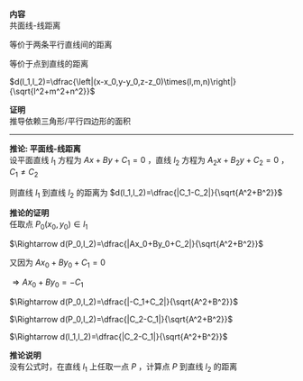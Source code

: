 **内容**  
共面线-线距离  
  
等价于两条平行直线间的距离  
  
等价于点到直线的距离  
  
$d(l_1,l_2)=\dfrac{\left|(x-x_0,y-y_0,z-z_0)\times(l,m,n)\right|}{\sqrt{l^2+m^2+n^2}}$  
  
**证明**  
推导依赖三角形/平行四边形的面积  
  
---  
  
**推论: 平面线-线距离**  
设平面直线 $l_1$ 方程为 $Ax+By+C_1=0$ ，直线 $l_2$ 方程为 $A_2x+B_2y+C_2=0$ ， $C_1\neq C_2$  
  
则直线 $l_1$ 到直线 $l_2$ 的距离为 $d(l_1,l_2)=\dfrac{|C_1-C_2|}{\sqrt{A^2+B^2}}$  
  
**推论的证明**  
任取点 $P_0(x_0,y_0)\in l_1$  
  
$\Rightarrow d(P_0,l_2)=\dfrac{|Ax_0+By_0+C_2|}{\sqrt{A^2+B^2}}$  
  
又因为 $Ax_0+By_0+C_1=0$  
  
$\Rightarrow Ax_0+By_0=-C_1$  
  
$\Rightarrow d(P_0,l_2)=\dfrac{|-C_1+C_2|}{\sqrt{A^2+B^2}}$  
  
$\Rightarrow d(P_0,l_2)=\dfrac{|C_2-C_1|}{\sqrt{A^2+B^2}}$  
  
$\Rightarrow d(l_1,l_2)=\dfrac{|C_2-C_1|}{\sqrt{A^2+B^2}}$  
  
**推论说明**  
没有公式时，在直线 $l_1$ 上任取一点 $P$ ，计算点 $P$ 到直线 $l_2$ 的距离  
